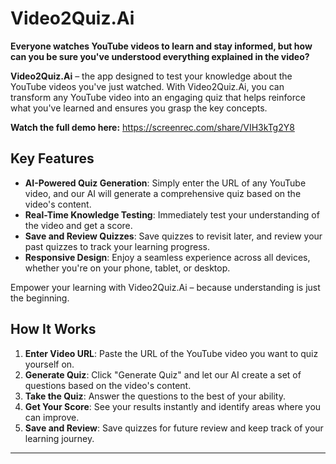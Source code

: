 # Video2Quiz.Ai

**Everyone watches YouTube videos to learn and stay informed, but how can you be sure you've understood everything explained in the video?**

**Video2Quiz.Ai** – the app designed to test your knowledge about the YouTube videos you've just watched. With Video2Quiz.Ai, you can transform any YouTube video into an engaging quiz that helps reinforce what you've learned and ensures you grasp the key concepts.

**Watch the full demo here:**  https://screenrec.com/share/VIH3kTg2Y8 

## Key Features

- **AI-Powered Quiz Generation**: Simply enter the URL of any YouTube video, and our AI will generate a comprehensive quiz based on the video's content.
- **Real-Time Knowledge Testing**: Immediately test your understanding of the video and get a score.
- **Save and Review Quizzes**: Save quizzes to revisit later, and review your past quizzes to track your learning progress.
- **Responsive Design**: Enjoy a seamless experience across all devices, whether you're on your phone, tablet, or desktop.

Empower your learning with Video2Quiz.Ai – because understanding is just the beginning.

## How It Works

1. **Enter Video URL**: Paste the URL of the YouTube video you want to quiz yourself on.
2. **Generate Quiz**: Click "Generate Quiz" and let our AI create a set of questions based on the video's content.
3. **Take the Quiz**: Answer the questions to the best of your ability.
4. **Get Your Score**: See your results instantly and identify areas where you can improve.
5. **Save and Review**: Save quizzes for future review and keep track of your learning journey.


---
